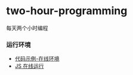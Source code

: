 # two-hour-programming
每天两个小时编程


### 运行环境

- [代码示例-在线环境](https://stackblitz.com/edit/js-ah5qdb?file=index.js)
- [JS 在线运行](https://jsrun.net/new)
